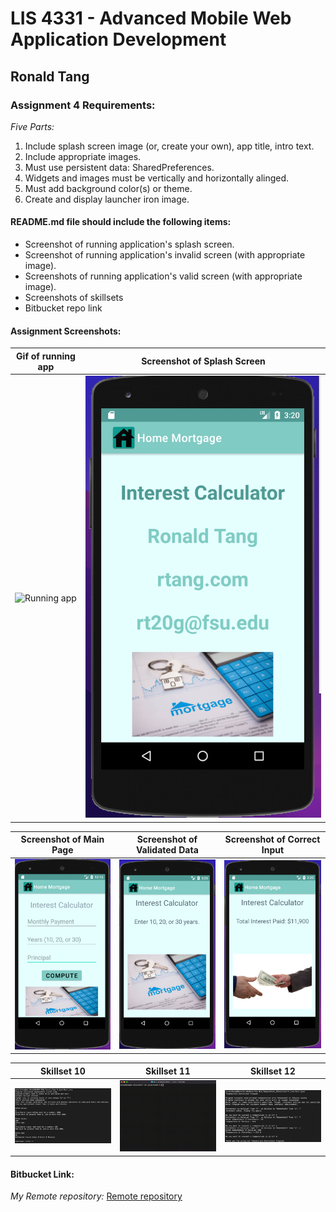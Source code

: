 # LIS 4331 - Advanced Mobile Web Application Development

## Ronald Tang

### Assignment 4 Requirements:

*Five Parts:*

1. Include splash screen image (or, create your own), app title, intro text.
2. Include appropriate images.
3. Must use persistent data: SharedPreferences.
4. Widgets and images must be vertically and horizontally alinged.
5. Must add background color(s) or theme.
6. Create and display launcher iron image.


#### README.md file should include the following items:

* Screenshot of running application's splash screen.
* Screenshot of running application's invalid screen (with appropriate image).
* Screenshots of running application's valid screen (with appropriate image).
* Screenshots of skillsets
* Bitbucket repo link

#### Assignment Screenshots:

| Gif of running app | Screenshot of Splash Screen |
| ---------- | ---------- | 
| ![Running app](img/house_app.gif) | ![Screenshot of Splash Screen](img/Splash.png) |

| Screenshot of Main Page | Screenshot of Validated Data  | Screenshot of Correct Input |
| ---------- | ---------- | ---------- |
| ![Main Page Screenshot](img/home.png) | ![Validated Data Screenshot](img/Error.png) | ![Correct Input Screenshot](img/Calculate.png) |

| Skillset 10 | Skillset 11 | Skillset 12 |
| ---------- | ---------- | ---------- |
| ![Screenshot of Skillset 10](img/travel.png) | ![Screenshot of Skillset 11](img/product.gif) | ![Screenshot of Skillset 12](img/Temperature_conversion.png)

#### Bitbucket Link:

*My Remote repository:*
[Remote repository](https://bitbucket.org/ronaldtang1/lis4331/ "Remote repository")
